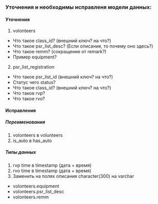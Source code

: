 ### Уточнения и необходимы исправленя модели данных:

#### Уточнения
1) volonteers
* Что такое class_id? (внешний ключ? на что?)
* Что такое psr_list_desc? (Если описание, то почему оно здесь?)
* Что такое remm? (сокращение от remark?)
* Пример equipment?
2) psr_list_registration
* Что такое psr_list_id (внешний ключ? на что?)
* Статус чего status?
* Что такое class_id? (внешний ключ? на что?)
* Что такое rvp?
* Что такое rvo?

#### Исправления
##### Переименования
1) volonteers в volunteers
2) is_auto в has_auto

##### Типы данных
1) rvp time в timestamp (дата + время)
2) rvo time в timestamp (дата + время)
3) Заменить на полях описания character(300) на varchar
* volonteers.equipment
* volonteers.psr_list_desc
* volonteers.remm
